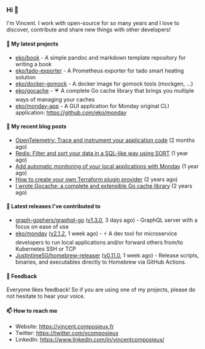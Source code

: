 ### Hi 👋

I'm Vincent. I work with open-source for so many years and I love to discover, contribute and share new things with other developers!

#### 🌱  My latest projects


- [eko/book](https://github.com/eko/book) - A simple pandoc and markdown template repository for writing a book
- [eko/tado-exporter](https://github.com/eko/tado-exporter) - A Prometheus exporter for tado smart heating solution
- [eko/docker-gomock](https://github.com/eko/docker-gomock) - A docker image for gomock tools (mockgen, ...)
- [eko/gocache](https://github.com/eko/gocache) - ☔️ A complete Go cache library that brings you multiple ways of managing your caches
- [eko/monday-app](https://github.com/eko/monday-app) - A GUI application for Monday original CLI application: https://github.com/eko/monday

#### 📜  My recent blog posts


- [OpenTelemetry: Trace and instrument your application code](https://vincent.composieux.fr/article/opentelemetry-trace-and-instrument-your-application-code) (2 months ago)
- [Redis: Filter and sort your data in a SQL-like way using SORT](https://vincent.composieux.fr/article/redis-filter-and-sort-your-data-in-a-sql-like-way-using-sort) (1 year ago)
- [Add automatic monitoring of your local applications with Monday](https://vincent.composieux.fr/article/add-automatic-monitoring-of-your-local-applications-with-monday) (1 year ago)
- [How to create your own Terraform plugin provider](https://vincent.composieux.fr/article/create-a-provider-plugin-for-terraform) (2 years ago)
- [I wrote Gocache: a complete and extensible Go cache library](https://vincent.composieux.fr/article/i-wrote-gocache-a-complete-and-extensible-go-cache-library) (2 years ago)

#### 🔭  Latest releases I've contributed to


- [graph-gophers/graphql-go](https://github.com/graph-gophers/graphql-go) ([v1.3.0](https://github.com/graph-gophers/graphql-go/releases/tag/v1.3.0), 3 days ago) - GraphQL server with a focus on ease of use
- [eko/monday](https://github.com/eko/monday) ([v2.1.2](https://github.com/eko/monday/releases/tag/v2.1.2), 1 week ago) - ⚡️ A dev tool for microservice developers to run local applications and/or forward others from/to Kubernetes SSH or TCP
- [Justintime50/homebrew-releaser](https://github.com/Justintime50/homebrew-releaser) ([v0.11.0](https://github.com/Justintime50/homebrew-releaser/releases/tag/v0.11.0), 1 week ago) - Release scripts, binaries, and executables directly to Homebrew via GitHub Actions.

#### 💬  Feedback

Everyone likes feedback! So if you are using one of my projects, please do not hesitate to hear your voice.

#### 📫  How to reach me

- Website: https://vincent.composieux.fr
- Twitter: https://twitter.com/vcomposieux
- LinkedIn: https://www.linkedin.com/in/vincentcomposieux/
